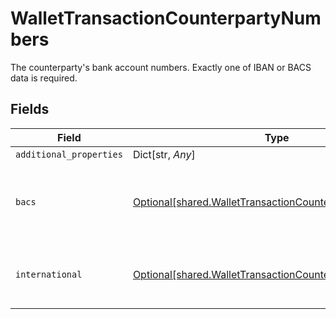 # WalletTransactionCounterpartyNumbers

The counterparty's bank account numbers. Exactly one of IBAN or BACS data is required.


## Fields

| Field                                                                                                                            | Type                                                                                                                             | Required                                                                                                                         | Description                                                                                                                      |
| -------------------------------------------------------------------------------------------------------------------------------- | -------------------------------------------------------------------------------------------------------------------------------- | -------------------------------------------------------------------------------------------------------------------------------- | -------------------------------------------------------------------------------------------------------------------------------- |
| `additional_properties`                                                                                                          | Dict[str, *Any*]                                                                                                                 | :heavy_minus_sign:                                                                                                               | N/A                                                                                                                              |
| `bacs`                                                                                                                           | [Optional[shared.WalletTransactionCounterpartyBACS]](../../models/shared/wallettransactioncounterpartybacs.md)                   | :heavy_minus_sign:                                                                                                               | The account number and sort code of the counterparty's account                                                                   |
| `international`                                                                                                                  | [Optional[shared.WalletTransactionCounterpartyInternational]](../../models/shared/wallettransactioncounterpartyinternational.md) | :heavy_minus_sign:                                                                                                               | International Bank Account Number for a Wallet Transaction                                                                       |